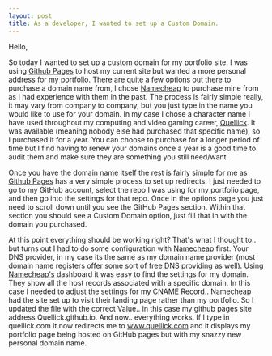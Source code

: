 ```yaml
---
layout: post
title: As a developer, I wanted to set up a Custom Domain.
---
```


Hello,

So today I wanted to set up a custom domain for my portfolio site.  I was using <a href="https://pages.github.com/">Github Pages</a> to host my current site but wanted a more personal address for my portfolio.  There are quite a few options out there to purchase a domain name from, I chose <a href="https://www.namecheap.com/">Namecheap</a> to purchase mine from as I had experience with them in the past.  The process is fairly simple really, it may vary from company to company,  but you just type in the name you would like to use for your domain.  In my case I chose a character name I have used throughout my computing and video gaming career,  <a href="https://www.Quellick.com/">Quellick</a>.  It was available (meaning nobody else had purchased that specific name), so I purchased it for a year.  You can choose to purchase for a longer period of time but I find having to renew your domains once a year is a good time to audit them and make sure they are something you still need/want.

Once you have the domain name itself the rest is fairly simple for me as <a href="https://pages.github.com/">Github Pages</a> has a very simple process to set up redirects.  I just needed to go to my GitHub account,  select the repo I was using for my portfolio page, and then go into the settings for that repo.  Once in the options page you just need to scroll down until you see the GitHub Pages section.  Within that section you should see a Custom Domain option,  just fill that in with the domain you purchased.

At this point everything should be working right?  That's what I thought to.. but turns out I had to do some configuration with <a href="https://www.namecheap.com/">Namecheap</a> first.  Your DNS provider, in my case its the same as my domain name provider (most domain name registers offer some sort of free DNS providing as well). Using <a href="https://www.namecheap.com/">Namecheap's</a> dashboard it was easy to find the settings for my domain.  They show all the host records associated with a specific domain.  In this case I needed to adjust the settings for my CNAME Record..  Namecheap had the site set up to visit their landing page rather than my portfolio.  So I updated the file with the correct Value.. in this case my github pages site address Quellick.github.io.  And now.. everything works.   If I type in quellick.com it now redirects me to www.quellick.com and it displays my portfolio page being hosted on GitHub pages but with my snazzy new personal domain name.
